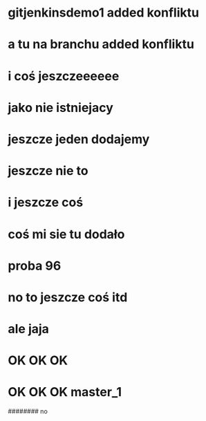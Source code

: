 # gitjenkinsdemo1 added konfliktu

# a tu na branchu added konfliktu

# i coś jeszczeeeeee

# jako nie istniejacy 

# jeszcze jeden dodajemy

# jeszcze nie to

# i jeszcze coś

# coś mi sie tu dodało

# proba 96

# no to jeszcze coś itd

# ale jaja

# OK OK OK 

# OK OK OK  master_1

######## no
